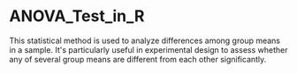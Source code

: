 # ANOVA_Test_in_R
This statistical method is used to analyze differences among group means in a sample. It's particularly useful in experimental design to assess whether any of several group means are different from each other significantly.
